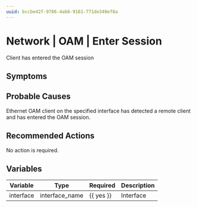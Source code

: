 ```yaml
---
uuid: bccbe42f-9786-4ab6-9161-771de340ef8a
---
```

# Network | OAM | Enter Session

Client has entered the OAM session

## Symptoms

## Probable Causes

Ethernet OAM client on the specified interface has detected a remote client and has entered the OAM session.

## Recommended Actions

No action is required. 

## Variables

Variable | Type | Required | Description
--- | --- | --- | ---
interface | interface_name | {{ yes }} | Interface
